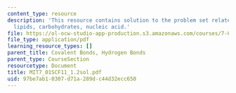 ```yaml
---
content_type: resource
description: 'This resource contains solution to the problem set related to macromolecules:
  lipids, carbohydrates, nucleic acid.'
file: https://ol-ocw-studio-app-production.s3.amazonaws.com/courses/7-01sc-fundamentals-of-biology-fall-2011/97be7ab10307d71a289dc44d32ecc650_MIT7_01SCF11_1.2sol.pdf
file_type: application/pdf
learning_resource_types: []
parent_title: Covalent Bonds, Hydrogen Bonds
parent_type: CourseSection
resourcetype: Document
title: MIT7_01SCF11_1.2sol.pdf
uid: 97be7ab1-0307-d71a-289d-c44d32ecc650
---
```

